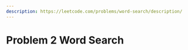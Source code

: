 ```yaml
---
description: https://leetcode.com/problems/word-search/description/
---
```


# Problem 2 Word Search

